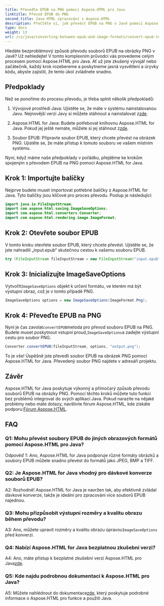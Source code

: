 ```yaml
---
title: Převeďte EPUB na PNG pomocí Aspose.HTML pro Javu
linktitle: Převod EPUB do PNG
second_title: Java HTML zpracování s Aspose.HTML
description: Přečtěte si, jak převést EPUB na PNG v Javě pomocí Aspose.HTML pro Javu. Podrobný průvodce pro bezproblémovou konverzi.
type: docs
weight: 13
url: /cs/java/converting-between-epub-and-image-formats/convert-epub-to-png/
---
```

Hledáte bezproblémový způsob převodu souborů EPUB na obrázky PNG v Javě? Už nehledejte! V tomto komplexním průvodci vás provedeme celým procesem pomocí Aspose.HTML pro Java. Ať už jste zkušený vývojář nebo začátečník, každý krok rozebereme a poskytneme jasná vysvětlení a úryvky kódu, abyste zajistili, že tento úkol zvládnete snadno.

## Předpoklady

Než se ponoříme do procesu převodu, je třeba splnit několik předpokladů:

1.  Vývojové prostředí Java: Ujistěte se, že máte v systému nainstalovanou Javu. Nejnovější verzi Javy si můžete stáhnout a nainstalovat z[zde](https://www.oracle.com/java/technologies/javase-downloads.html).

2. Aspose.HTML for Java: Budete potřebovat knihovnu Aspose.HTML for Java. Pokud jej ještě nemáte, můžete si jej stáhnout z[zde](https://releases.aspose.com/html/java/).

3. Soubor EPUB: Připravte soubor EPUB, který chcete převést na obrázek PNG. Ujistěte se, že máte přístup k tomuto souboru ve vašem místním systému.

Nyní, když máme naše předpoklady v pořádku, přejděme ke krokům spojeným s převodem EPUB na PNG pomocí Aspose.HTML for Java.

## Krok 1: Importujte balíčky

Nejprve budete muset importovat potřebné balíčky z Aspose.HTML for Java. Tyto balíčky jsou klíčové pro proces převodu. Postup je následující:

```java
import java.io.FileInputStream;
import com.aspose.html.saving.ImageSaveOptions;
import com.aspose.html.converters.Converter;
import com.aspose.html.rendering.image.ImageFormat;
```

## Krok 2: Otevřete soubor EPUB

V tomto kroku otevřete soubor EPUB, který chcete převést. Ujistěte se, že jste nahradili „input.epub“ skutečnou cestou k vašemu souboru EPUB.

```java
try (FileInputStream fileInputStream = new FileInputStream("input.epub")) {
```

## Krok 3: Inicializujte ImageSaveOptions

 Vytvořit`ImageSaveOptions` objekt k určení formátu, ve kterém má být výstupní obraz, což je v tomto případě PNG.

```java
ImageSaveOptions options = new ImageSaveOptions(ImageFormat.Png);
```

## Krok 4: Převeďte EPUB na PNG

 Nyní je čas zavolat`convertEPUB`metoda pro převod souboru EPUB na PNG. Budete muset poskytnout vstupní proud,`ImageSaveOptions`a zadejte výstupní cestu pro soubor PNG.

```java
Converter.convertEPUB(fileInputStream, options, "output.png");
```

To je vše! Úspěšně jste převedli soubor EPUB na obrázek PNG pomocí Aspose.HTML for Java. Převedený soubor PNG najdete v adresáři projektu.

## Závěr
 Aspose.HTML for Java poskytuje výkonný a přímočarý způsob převodu souborů EPUB na obrázky PNG. Pomocí těchto kroků můžete tuto funkci bez problémů integrovat do svých aplikací Java. Pokud narazíte na nějaké problémy nebo máte dotazy, navštivte fórum Aspose.HTML, kde získáte podporu:[Fórum Aspose.HTML](https://forum.aspose.com/).

## FAQ

### Q1: Mohu převést soubory EPUB do jiných obrazových formátů pomocí Aspose.HTML pro Java?

Odpověď 1: Ano, Aspose.HTML for Java podporuje různé formáty obrázků a soubory EPUB můžete snadno převést do formátů jako JPEG, BMP a TIFF.

### Q2: Je Aspose.HTML for Java vhodný pro dávkové konverze souborů EPUB?
   
A2: Rozhodně! Aspose.HTML for Java je navržen tak, aby efektivně zvládal dávkové konverze, takže je ideální pro zpracování více souborů EPUB najednou.

### Q3: Mohu přizpůsobit výstupní rozměry a kvalitu obrazu během převodu?

 A3: Ano, můžete upravit rozměry a kvalitu obrazu úpravou`ImageSaveOptions` před konverzí. 

### Q4: Nabízí Aspose.HTML for Java bezplatnou zkušební verzi?

 A4: Ano, máte přístup k bezplatné zkušební verzi Aspose.HTML pro Java[zde](https://releases.aspose.com/).

### Q5: Kde najdu podrobnou dokumentaci k Aspose.HTML pro Java?

 A5: Můžete nahlédnout do dokumentace[zde](https://reference.aspose.com/html/java/), který poskytuje podrobné informace o Aspose.HTML pro funkce a použití Java.